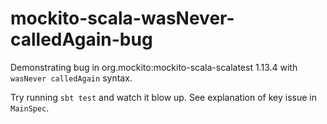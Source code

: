 # mockito-scala-wasNever-calledAgain-bug
Demonstrating bug in org.mockito:mockito-scala-scalatest 1.13.4 with `wasNever calledAgain` syntax.

Try running `sbt test` and watch it blow up. See explanation of key issue in `MainSpec`.
